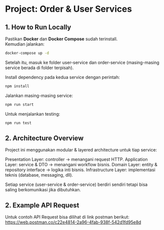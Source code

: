 # Project: Order & User Services

## 1. How to Run Locally

Pastikan **Docker** dan **Docker Compose** sudah terinstall.  
Kemudian jalankan:

```bash
docker-compose up -d
```

Setelah itu, masuk ke folder user-service dan order-service (masing-masing service berada di folder terpisah).

Install dependency pada kedua service dengan perintah:
```bash
npm install
```

Jalankan masing-masing service:
```bash
npm run start
```

Untuk menjalankan testing:
```bash
npm run test
```

## 2. Architecture Overview
Project ini menggunakan modular & layered architecture untuk tiap service:

Presentation Layer: controller → menangani request HTTP.
Application Layer: service & DTO → menangani workflow bisnis.
Domain Layer: entity & repository interface → logika inti bisnis.
Infrastructure Layer: implementasi teknis (database, messaging, dll).

Setiap service (user-service & order-service) berdiri sendiri tetapi bisa saling berkomunikasi jika dibutuhkan.

## 2. Example API Request
Untuk contoh API Request bisa dilihat di link postman berikut:
https://web.postman.co/c22e4814-2a96-4fab-938f-542d1fd95e8d
